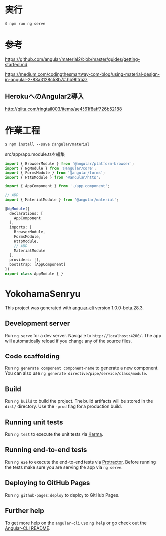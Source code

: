 
# 実行

```
$ npm run ng serve
```



# 参考

https://github.com/angular/material2/blob/master/guides/getting-started.md

https://medium.com/codingthesmartway-com-blog/using-material-design-in-angular-2-83a3128c58b7#.hb9htrqzz

## HerokuへのAngular2導入
http://qiita.com/ringtail003/items/ae4561f8aff726b52188

# 作業工程

`$ npm install --save @angular/material`

src/app/app.module.tsを編集

```typescript
import { BrowserModule } from '@angular/platform-browser';
import { NgModule } from '@angular/core';
import { FormsModule } from '@angular/forms';
import { HttpModule } from '@angular/http';

import { AppComponent } from './app.component';

// ADD
import { MaterialModule } from '@angular/material';

@NgModule({
  declarations: [
    AppComponent
  ],
  imports: [
    BrowserModule,
    FormsModule,
    HttpModule,
    // ADD
    MaterialModule
  ],
  providers: [],
  bootstrap: [AppComponent]
})
export class AppModule { }
```


# YokohamaSenryu

This project was generated with [angular-cli](https://github.com/angular/angular-cli) version 1.0.0-beta.28.3.

## Development server
Run `ng serve` for a dev server. Navigate to `http://localhost:4200/`. The app will automatically reload if you change any of the source files.

## Code scaffolding

Run `ng generate component component-name` to generate a new component. You can also use `ng generate directive/pipe/service/class/module`.

## Build

Run `ng build` to build the project. The build artifacts will be stored in the `dist/` directory. Use the `-prod` flag for a production build.

## Running unit tests

Run `ng test` to execute the unit tests via [Karma](https://karma-runner.github.io).

## Running end-to-end tests

Run `ng e2e` to execute the end-to-end tests via [Protractor](http://www.protractortest.org/).
Before running the tests make sure you are serving the app via `ng serve`.

## Deploying to GitHub Pages

Run `ng github-pages:deploy` to deploy to GitHub Pages.

## Further help

To get more help on the `angular-cli` use `ng help` or go check out the [Angular-CLI README](https://github.com/angular/angular-cli/blob/master/README.md).
